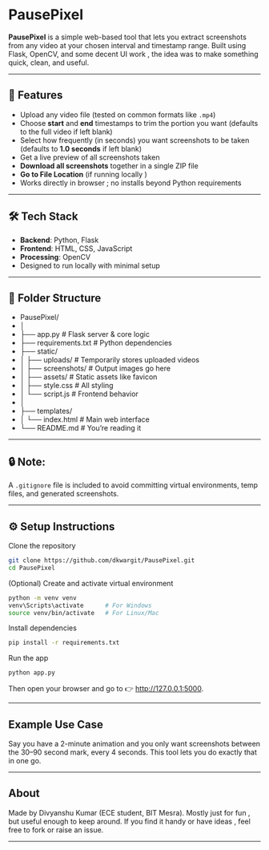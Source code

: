 # PausePixel

**PausePixel** is a simple web-based tool that lets you extract screenshots from any video at your chosen interval and timestamp range. Built using Flask, OpenCV, and some decent UI work , the idea was to make something quick, clean, and useful.

---

## 🚀 Features

- Upload any video file (tested on common formats like `.mp4`)
- Choose **start** and **end** timestamps to trim the portion you want (defaults to the full video if left blank)
- Select how frequently (in seconds) you want screenshots to be taken (defaults to **1.0 seconds** if left blank)
- Get a live preview of all screenshots taken
- **Download all screenshots** together in a single ZIP file
- **Go to File Location** (if running locally ) 
- Works directly in browser ; no installs beyond Python requirements

---

## 🛠️ Tech Stack

- **Backend**: Python, Flask
- **Frontend**: HTML, CSS, JavaScript
- **Processing**: OpenCV
- Designed to run locally with minimal setup

---

## 📂 Folder Structure

- PausePixel/
- │
- ├── app.py             # Flask server & core logic
- ├── requirements.txt   # Python dependencies
- ├── static/
- │ ├── uploads/         # Temporarily stores uploaded videos
- │ ├── screenshots/     # Output images go here
- │ ├── assets/          # Static assets like favicon  
- │ ├── style.css        # All styling
- │ └── script.js        # Frontend behavior
- │ 
- ├── templates/
- │ └── index.html       # Main web interface
- └── README.md          # You’re reading it

---

 ## 🔒 Note:
 A `.gitignore` file is included to avoid committing virtual environments, temp files, and generated screenshots.

---

## ⚙️ Setup Instructions

Clone the repository
 ```bash
 git clone https://github.com/dkwargit/PausePixel.git
 cd PausePixel
 ```
(Optional) Create and activate virtual environment
 ```bash
 python -m venv venv
 venv\Scripts\activate      # For Windows
 source venv/bin/activate   # For Linux/Mac
 ```
 Install dependencies
 ```bash
 pip install -r requirements.txt
 ```
 Run the app
 ```bash
 python app.py
 ```
 
 Then open your browser and go to   👉   http://127.0.0.1:5000.


---

## Example Use Case
 Say you have a 2-minute animation and you only want screenshots between the 30–90 second mark, every 4 seconds. This tool lets you do exactly that in one go.

---

## About
 Made by Divyanshu Kumar (ECE student, BIT Mesra). Mostly just for fun , but useful enough to keep around.
 If you find it handy or have ideas , feel free to fork or raise an issue.

---
